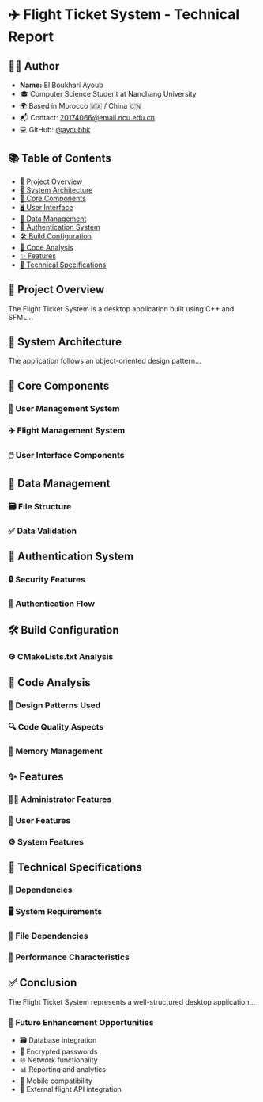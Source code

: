 
# ✈️ Flight Ticket System - Technical Report


## 👨‍🎓 Author

- **Name:** El Boukhari Ayoub
- 🎓 Computer Science Student at Nanchang University
- 🌍 Based in Morocco 🇲🇦 / China 🇨🇳
- 📬 Contact: [20174066@email.ncu.edu.cn](mailto:2017224066@email.ncu.edu.cn)
- 💻 GitHub: [@ayoubbk](https://github.com/ELBOUKHARIAyoub)

## 📚 Table of Contents
- [📌 Project Overview](#project-overview)
- [🧱 System Architecture](#system-architecture)
- [🧩 Core Components](#core-components)
- [🖥️ User Interface](#user-interface)
- [💾 Data Management](#data-management)
- [🔐 Authentication System](#authentication-system)
- [🛠️ Build Configuration](#build-configuration)
- [🧪 Code Analysis](#code-analysis)
- [✨ Features](#features)
- [📐 Technical Specifications](#technical-specifications)

## 📌 Project Overview
The Flight Ticket System is a desktop application built using C++ and SFML...

## 🧱 System Architecture
The application follows an object-oriented design pattern...

## 🧩 Core Components
### 👥 User Management System
### ✈️ Flight Management System
### 🖱️ User Interface Components

## 💾 Data Management
### 🗃️ File Structure
### ✅ Data Validation

## 🔐 Authentication System
### 🔒 Security Features
### 🔁 Authentication Flow

## 🛠️ Build Configuration
### ⚙️ CMakeLists.txt Analysis

## 🧪 Code Analysis
### 🔄 Design Patterns Used
### 🔍 Code Quality Aspects
### 🧠 Memory Management

## ✨ Features
### 👨‍💼 Administrator Features
### 👤 User Features
### ⚙️ System Features

## 📐 Technical Specifications
### 🧩 Dependencies
### 🖥️ System Requirements
### 📁 File Dependencies
### 🚀 Performance Characteristics

## ✅ Conclusion
The Flight Ticket System represents a well-structured desktop application...

### 🔮 Future Enhancement Opportunities
- 🗃️ Database integration
- 🔑 Encrypted passwords
- 🌐 Network functionality
- 📊 Reporting and analytics
- 📱 Mobile compatibility
- 🛫 External flight API integration
